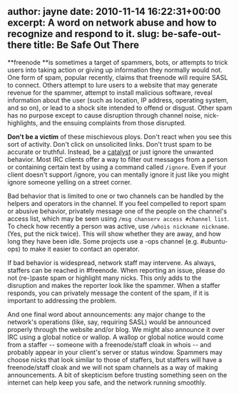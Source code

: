 author: jayne
date: 2010-11-14 16:22:31+00:00
excerpt: A word on network abuse and how to recognize and respond to it.
slug: be-safe-out-there
title: Be Safe Out There
---

**freenode **is sometimes a target of spammers, bots, or attempts to trick users into taking action or giving up information they normally would not. One form of spam, popular recently, claims that freenode will require SASL to connect. Others attempt to lure users to a website that may generate revenue for the spammer, attempt to install malicious software, reveal information about the user (such as location, IP address, operating system, and so on), or lead to a shock site intended to offend or disgust. Other spam has no purpose except to cause disruption through channel noise, nick-highlights, and the ensuing complaints from those disrupted.

**Don't be a victim** of these mischievous ploys. Don't react when you see this sort of activity. Don't click on unsolicited links. Don't trust spam to be accurate or truthful. Instead, be a [catalyst](http://freenode.net/catalysts.shtml) or just ignore the unwanted behavior. Most IRC clients offer a way to filter out messages from a person or containing certain text by using a command called `/ignore`. Even if your client doesn't support /ignore, you can mentally ignore it just like you might ignore someone yelling on a street corner.

Bad behavior that is limited to one or two channels can be handled by the helpers and operators in the channel. If you feel compelled to report spam or abusive behavior, privately message one of the people on the channel's access list, which may be seen using `/msg chanserv access #channel list`. To check how recently a person was active, use `/whois nickname nickname`. (Yes, put the nick twice). This will show whether they are away, and how long they have been idle. Some projects use a -ops channel (e.g. #ubuntu-ops) to make it easier to contact an operator.

If bad behavior is widespread, network staff may intervene. As always, staffers can be reached in #freenode. When reporting an issue, please do not (re-)paste spam or highlight many nicks. This only adds to the disruption and makes the reporter look like the spammer. When a staffer responds, you can privately message the content of the spam, if it is important to addressing the problem.

And one final word about announcements: any major change to the network's operations (like, say, requiring SASL) would be announced properly through the website and/or blog. We might also announce it over IRC using a global notice or wallop. A wallop or global notice would come from a staffer -- someone with a freenode/staff cloak in whois -- and probably appear in your client's server or status window. Spammers may choose nicks that look similar to those of staffers, but staffers will have a freenode/staff cloak and we will not spam channels as a way of making announcements. A bit of skepticism before trusting something seen on the internet can help keep you safe, and the network running smoothly.
